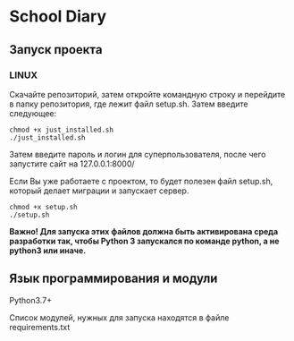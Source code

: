 # School Diary

## Запуск проекта

### LINUX

Скачайте репозиторий, затем откройте командную строку и перейдите в папку репозитория,
где лежит файл setup.sh. Затем введите следующее:

    chmod +x just_installed.sh
    ./just_installed.sh

Затем введите пароль и логин для суперпользователя, после чего запустите сайт на 127.0.0.1:8000/

Если Вы уже работаете с проектом, то будет полезен файл setup.sh, который делает миграции и запускает сервер.

    chmod +x setup.sh
    ./setup.sh

**Важно! Для запуска этих файлов должна быть активирована среда разработки так, чтобы Python 3 запускался по команде python, а не python3 или иначе.**

## Язык программирования и модули

Python3.7+

Список модулей, нужных для запуска находятся в файле requirements.txt

